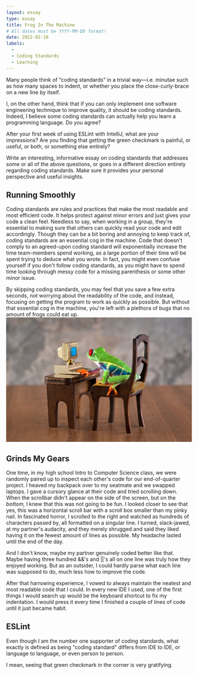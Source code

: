 ```yaml
---
layout: essay
type: essay
title: Frog In The Machine
# All dates must be YYYY-MM-DD format!
date: 2022-02-10
labels:
  -
  - Coding Standards
  - Learning
---
```

Many people think of “coding standards” in a trivial way—i.e. minutae such as how many spaces to indent, or whether you place the close-curly-brace on a new line by itself.

I, on the other hand, think that if you can only implement one software engineering technique to improve quality, it should be coding standards. Indeed, I believe some coding standards can actually help you learn a programming language. Do you agree?

After your first week of using ESLint with IntelliJ, what are your impressions? Are you finding that getting the green checkmark is painful, or useful, or both, or something else entirely?

Write an interesting, informative essay on coding standards that addresses some or all of the above questions, or goes in a different direction entirely regarding coding standards. Make sure it provides your personal perspective and useful insights.

## Running Smoothly
Coding standards are rules and practices that make the most readable and most efficient code. It helps protect against minor errors and just gives your code a clean feel. Needless to say, when working in a group, they're essential to making sure that others can quickly read your code and edit accordingly. Though they can be a bit boring and annoying to keep track of, coding standards are an essential cog in the machine. Code that doesn't comply to an agreed-upon coding standard will exponentially increase the time team-members spend working, as a large portion of their time will be spent trying to deduce what you wrote. In fact, you might even confuse yourself if you don't follow coding standards, as you might have to spend time looking through messy code for a missing parenthesis or some other minor issue.

By skipping coding standards, you may feel that you save a few extra seconds, not worrying about the readability of the code, and instead, focusing on getting the program to work as quickly as possible. But without that essential cog in the machine, you're left with a plethora of bugs that no amount of frogs could eat up. 
<img class="ui medium right floated rounded image" src="../images/frogcomputer.jpg">

## Grinds My Gears
One time, in my high school Intro to Computer Science class, we were randomly paired up to inspect each other's code for our end-of-quarter project. I heaved my backpack over to my seatmate and we swapped laptops. I gave a cursory glance at their code and tried scrolling down. When the scrollbar didn't appear on the side of the screen, but on the *bottom,* I knew that this was not going to be fun. I looked closer to see that yes, this was a horizontal scroll bar with a scroll box smaller than my pinky nail. In fascinated horror, I scrolled to the right and watched as hundreds of characters passed by, all formatted on a singular line. I turned, slack-jawed, at my partner's audacity, and they merely shrugged and said they liked having it on the fewest amount of lines as possible. My headache lasted until the end of the day.

And I don't know, maybe my partner genuinely coded better like that. Maybe having three hundred &&'s and \|\|'s all on one line was truly how they enjoyed working. But as an outsider, I could hardly parse what each line was supposed to do, much less how to improve the code.

After that harrowing experience, I vowed to always maintain the neatest and most readable code that I could. In every new IDE I used, one of the first things I would search up would be the keyboard shortcut to fix my indentation. I would press it every time I finished a couple of lines of code until it just became habit.

## ESLint
Even though I am the number one supporter of coding standards, what exactly is defined as being "coding standard" differs from IDE to IDE, or language to language, or even person to person.

I mean, seeing that green checkmark in the corner is very gratifying. 
